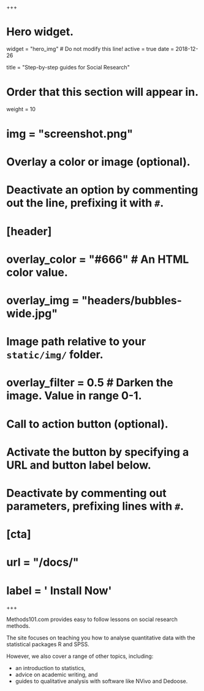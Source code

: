 +++
# Hero widget.
widget = "hero_img"  # Do not modify this line!
active = true
date = 2018-12-26

title = "Step-by-step guides for Social Research"

# Order that this section will appear in.
weight = 10

# img = "screenshot.png"

# Overlay a color or image (optional).
#   Deactivate an option by commenting out the line, prefixing it with `#`.
# [header]
#  overlay_color = "#666"  # An HTML color value.
#  overlay_img = "headers/bubbles-wide.jpg"  
# Image path relative to your `static/img/` folder.
#  overlay_filter = 0.5  # Darken the image. Value in range 0-1.

# Call to action button (optional).
#   Activate the button by specifying a URL and button label below.
#   Deactivate by commenting out parameters, prefixing lines with `#`.
# [cta]
#  url = "/docs/"
#  label = '<i class="fas fa-download"></i> Install Now'
+++

Methods101.com provides easy to follow lessons on social research methods. 

The site focuses on teaching you how to analyse quantitative data with the statistical packages R and SPSS. 

However, we also cover a range of other topics, including:

* an introduction to statistics,
* advice on academic writing, and 
* guides to qualitative analysis with software like NVivo and Dedoose. 
